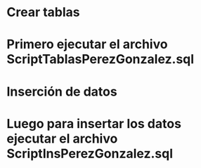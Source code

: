 # Crear tablas

Primero ejecutar el archivo ScriptTablasPerezGonzalez.sql
=========================================================


# Inserción de datos

Luego para insertar los datos ejecutar el archivo ScriptInsPerezGonzalez.sql
============================================================================
